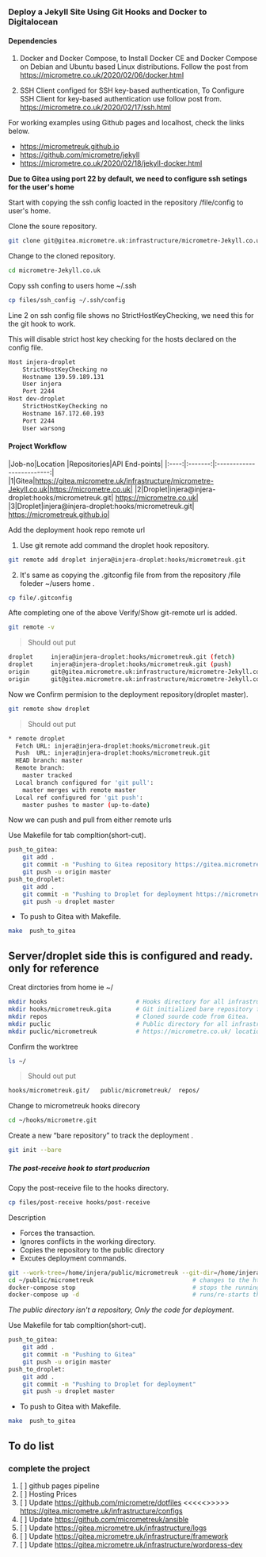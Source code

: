 ### Deploy a Jekyll Site Using Git Hooks and Docker to Digitalocean

#### Dependencies 

1. Docker and Docker Compose, to Install Docker CE and Docker Compose on Debian and Ubuntu based Linux distributions.
Follow the post from https://micrometre.co.uk/2020/02/06/docker.html

2. SSH Client configed for SSH key-based authentication, To Configure SSH Client for  key-based authentication use  follow post from. https://micrometre.co.uk/2020/02/17/ssh.html

For working examples using Github pages and localhost, check the links below. 
- https://micrometreuk.github.io    
- https://github.com/micrometre/jekyll
- https://micrometre.co.uk/2020/02/18/jekyll-docker.html


**Due to Gitea using port 22 by default, we need to configure ssh setings for the user's home**

Start with copying the ssh config loacted in the repository /file/config to user's home.

Clone the soure repository. 

```bash
git clone git@gitea.micrometre.uk:infrastructure/micrometre-Jekyll.co.uk.git 
```
Change to the cloned repository.

```bash
cd micrometre-Jekyll.co.uk
```
Copy ssh confing to users home ~/.ssh 

```bash
cp files/ssh_config ~/.ssh/config 
```
Line 2 on ssh config file shows no StrictHostKeyChecking, we need this for the git hook to work.

This will disable strict host key checking for the hosts declared on the config file.

```bash
Host injera-droplet
    StrictHostKeyChecking no
    Hostname 139.59.189.131
    User injera
    Port 2244
Host dev-droplet
    StrictHostKeyChecking no
    Hostname 167.172.60.193
    Port 2244
    User warsong
```

#### Project Workflow
|Job-no|Location |Repositories|API End-points| 
|:----:|:-------:|:-------------------------:|
|1|Gitea|https://gitea.micrometre.uk/infrastructure/micrometre-Jekyll.co.uk|https://micrometre.co.uk|
|2|Droplet|injera@injera-droplet:hooks/micrometreuk.git| https://micrometre.co.uk|
|3|Droplet|injera@injera-droplet:hooks/micrometreuk.git| https://micrometreuk.github.io|
   

Add the deployment hook repo remote url

1. Use git remote add command the droplet hook repository.

```bash
git remote add droplet injera@injera-droplet:hooks/micrometreuk.git
```

2. It's same as copying the  .gitconfig file from from the repository /file foleder ~/users home .

```bash
cp file/.gitconfig
```
Afte completing one of the above Verify/Show git-remote url is added.

```bash
git remote -v
```
> Should out put

```bash
droplet	    injera@injera-droplet:hooks/micrometreuk.git (fetch)
droplet	    injera@injera-droplet:hooks/micrometreuk.git (push)
origin	    git@gitea.micrometre.uk:infrastructure/micrometre-Jekyll.co.uk.git (fetch)
origin	    git@gitea.micrometre.uk:infrastructure/micrometre-Jekyll.co.uk.git (push)
```
Now we Confirm permision to the deployment repository(droplet master).

```bash
git remote show droplet 
```
> Should out put

```bash
* remote droplet
  Fetch URL: injera@injera-droplet:hooks/micrometreuk.git
  Push  URL: injera@injera-droplet:hooks/micrometreuk.git
  HEAD branch: master
  Remote branch:
    master tracked
  Local branch configured for 'git pull':
    master merges with remote master
  Local ref configured for 'git push':
    master pushes to master (up-to-date)
```

Now we can push and pull from either remote urls 

Use Makefile for tab compltion(short-cut).

```bash
push_to_gitea:
	git add .
	git commit -m "Pushing to Gitea repository https://gitea.micrometre.uk/infrastructure/micrometre-Jekyll.co.uk"
	git push -u origin master
push_to_droplet:
	git add .
	git commit -m "Pushing to Droplet for deployment https://micrometre.co.uk/"
	git push -u droplet master
```
* To push to Gitea with Makefile.

```bash
make  push_to_gitea
```

## Server/droplet side this is configured and ready. only for reference

Creat dirctories from home ie ~/ 

```bash
mkdir hooks                         # Hooks directory for all infrastructure droplets.
mkdir hooks/micrometreuk.gita       # Git initialized bare repository for tracking.
mkdir repos                         # Cloned sourde code from Gitea.
mkdir puclic                        # Public directory for all infrastructure.
mkdir puclic/micrometreuk           # https://micrometre.co.uk/ location.
```

Confirm the worktree

```bash
ls ~/
```
> Should out put
```bash
hooks/micrometreuk.git/   public/micrometreuk/  repos/  
```

Change to micrometreuk hooks direcory

```bash
cd ~/hooks/micrometre.git
```

Create a new “bare repository” to track the deployment .

```bash
git init --bare
```

##### The post-receive hook to start producrion 

Copy the post-receive file to the hooks directory.

```bash
cp files/post-receive hooks/post-receive

```
Description 

- Forces the transaction. 
- Ignores conflicts in the working directory. 
- Copies the repository to the public directory 
- Excutes deployment commands.

```bash
git --work-tree=/home/injera/public/micrometreuk --git-dir=/home/injera/hooks/micrometreuk.git checkout -f    
cd ~/public/micrometreuk                            # changes to the https://micrometre.co.uk/ location
docker-compose stop                                 # stops the running container
docker-compose up -d                                # runs/re-starts the container
```
*The public directory isn't a repository, Only the code for deployment*.

Use Makefile for tab compltion(short-cut).

```bash
push_to_gitea:
	git add .
	git commit -m "Pushing to Gitea"
	git push -u origin master
push_to_droplet:
	git add .
	git commit -m "Pushing to Droplet for deployment"
	git push -u droplet master
```
* To push to Gitea with Makefile.

```bash
make  push_to_gitea
```
## To do list

### complete the project

1. [ ] github pages pipeline
2. [ ] Hosting Prices
4. [ ] Update https://github.com/micrometre/dotfiles    <<<<<>>>>>       https://gitea.micrometre.uk/infrastructure/configs    
5. [ ] Update https://github.com/micrometreuk/ansible
6. [ ] Update https://gitea.micrometre.uk/infrastructure/logs
7. [ ] Update https://gitea.micrometre.uk/infrastructure/framework
8. [ ] Update https://gitea.micrometre.uk/infrastructure/wordpress-dev

